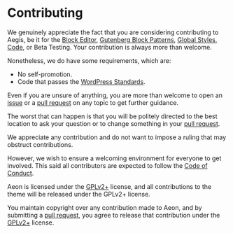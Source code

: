 # Contributing

We genuinely appreciate the fact that you are considering contributing to Aegis, be it for the [Block Editor](https://developer.wordpress.org/block-editor/how-to-guides/themes/block-theme-overview/), [Gutenberg Block Patterns](https://developer.wordpress.org/block-editor/how-to-guides/themes/block-theme-overview/), [Global Styles](https://developer.wordpress.org/block-editor/how-to-guides/themes/theme-json/), [Code](https://github.com/alexdeborba/seance), or Beta Testing. Your contribution is always more than welcome.

Nonetheless, we do have some requirements, which are:

- No self-promotion.
- Code that passes the [WordPress Standards](https://developer.wordpress.org/coding-standards/wordpress-coding-standards/).

Even if you are unsure of anything, you are more than welcome to open an [issue](https://github.com/atmostfear-entertainment/aegis/issues) or a [pull request](https://github.com/atmostfear-entertainment/aegis/pulls) on any topic to get further guidance.

The worst that can happen is that you will be politely directed to the best location to ask your question or to change something in your [pull request](https://github.com/atmostfear-entertainment/aegis/pulls).

We appreciate any contribution and do not want to impose a ruling that may obstruct contributions.

However, we wish to ensure a welcoming environment for everyone to get involved. This said all contributors are expected to follow the [Code of Conduct](https://github.com/atmostfear-entertainment/aegis/blob/main/CODE_OF_CONDUCT.md).

Aeon is licensed under the [GPLv2+](https://github.com/atmostfear-entertainment/aegis/blob/main/LICENSE) license, and all contributions to the theme will be released under the GPLv2+ license.

You maintain copyright over any contribution made to Aeon, and by submitting a [pull request](https://github.com/atmostfear-entertainment/aegis/pulls), you agree to release that contribution under the [GPLv2+](https://github.com/atmostfear-entertainment/aegis/blob/main/LICENSE) license.